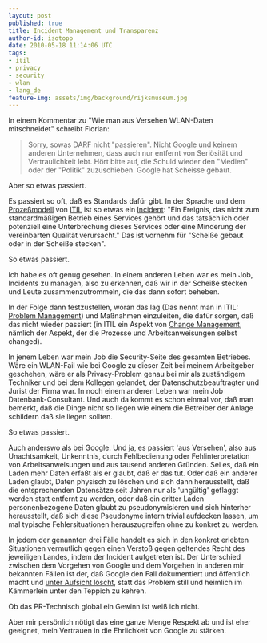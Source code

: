 ```yaml
---
layout: post
published: true
title: Incident Management und Transparenz
author-id: isotopp
date: 2010-05-18 11:14:06 UTC
tags:
- itil
- privacy
- security
- wlan
- lang_de
feature-img: assets/img/background/rijksmuseum.jpg
---
```

In einem  Kommentar zu "Wie man aus Versehen WLAN-Daten mitschneidet"
schreibt Florian:

> Sorry, sowas DARF nicht "passieren". Nicht Google und keinem anderen
> Unternehmen, dass auch nur entfernt von Seriösität und Vertraulichkeit
> lebt. Hört bitte auf, die Schuld wieder den "Medien" oder der "Politik"
> zuzuschieben. Google hat Scheisse gebaut.

Aber so etwas passiert.

Es passiert so oft, daß es Standards dafür gibt. In der Sprache und dem 
[Prozeßmodell](http://www.tct.de/systemberatung/it/images/itil2.jpg) von 
[ITIL](http://de.wikipedia.org/wiki/IT_Infrastructure_Library) ist so etwas ein 
[Incident](http://de.wikipedia.org/wiki/Incident_Management): "Ein Ereignis,
das nicht zum standardmäßigen Betrieb eines Services gehört und das
tatsächlich oder potenziell eine Unterbrechung dieses Services oder eine
Minderung der vereinbarten Qualität verursacht." Das ist vornehm für
"Scheiße gebaut oder in der Scheiße stecken".

So etwas passiert.

Ich habe es oft genug gesehen. In einem anderen Leben war es mein Job,
Incidents zu managen, also zu erkennen, daß wir in der Scheiße stecken und
Leute zusammenzutrommeln, die das dann sofort beheben. 

In der Folge dann festzustellen, woran das lag (Das nennt man in ITIL:
[Problem Management](http://de.wikipedia.org/wiki/Problem_Management)) und
Maßnahmen einzuleiten, die dafür sorgen, daß das nicht wieder passiert (in
ITIL ein Aspekt von
[Change Management](http://de.wikipedia.org/wiki/Change_Management_%28ITIL%29),
nämlich der Aspekt, der die Prozesse und Arbeitsanweisungen selbst changed).

In jenem Leben war mein Job die Security-Seite des gesamten Betriebes. Wäre
ein WLAN-Fail wie bei Google zu dieser Zeit bei meinem Arbeitgeber
geschehen, wäre er als Privacy-Problem genau bei mir als zuständigem
Techniker und bei dem Kollegen gelandet, der Datenschutzbeauftragter und
Jurist der Firma war. In noch einem anderen Leben war mein Job
Datenbank-Consultant. Und auch da kommt es schon einmal vor, daß man
bemerkt, daß die Dinge nicht so liegen wie einem die Betreiber der Anlage
schildern daß sie liegen sollten.

So etwas passiert.

Auch anderswo als bei Google. Und ja, es passiert 'aus Versehen', also aus
Unachtsamkeit, Unkenntnis, durch Fehlbedienung oder Fehlinterpretation von
Arbeitsanweisungen und aus tausend anderen Gründen. Sei es, daß ein Laden
mehr Daten erfaßt als er glaubt, daß er das tut. Oder daß ein anderer Laden
glaubt, Daten physisch zu löschen und sich dann herausstellt, daß die
entsprechenden Datensätze seit Jahren nur als 'ungültig' geflaggt werden
statt entfernt zu werden, oder daß ein dritter Laden personenbezogene Daten
glaubt zu pseudonymisieren und sich hinterher herausstellt, daß sich diese
Pseudonyme intern trivial aufdecken lassen, um mal typische
Fehlersituationen herauszugreifen ohne zu konkret zu werden.

In jedem der genannten drei Fälle handelt es sich in den konkret erlebten
Situationen vermutlich gegen einen Verstoß gegen geltendes Recht des
jeweiligen Landes, indem der Incident aufgetreten ist. Der Unterschied
zwischen dem Vorgehen von Google und dem Vorgehen in anderen mir bekannten
Fällen ist der, daß Google den Fall dokumentiert und öffentlich macht und
[unter Aufsicht löscht](http://www.golem.de/1005/75160.html), statt das
Problem still und heimlich im Kämmerlein unter den Teppich zu kehren.

Ob das PR-Technisch global ein Gewinn ist weiß ich nicht.

Aber mir persönlich nötigt das eine ganze Menge Respekt ab und ist eher
geeignet, mein Vertrauen in die Ehrlichkeit von Google zu stärken.

